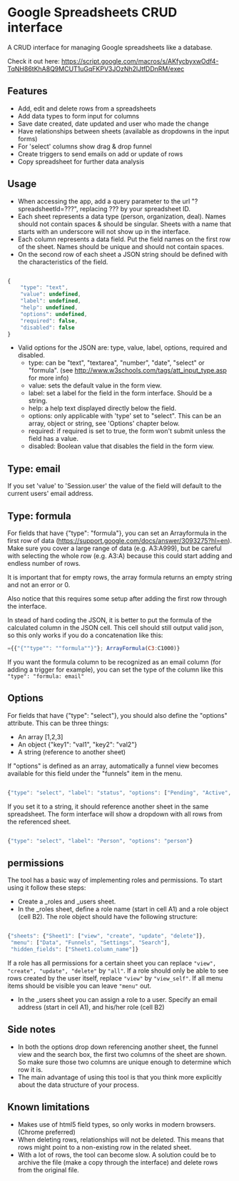 # Google Spreadsheets CRUD interface
A CRUD interface for managing Google spreadsheets like a database.

Check it out here: https://script.google.com/macros/s/AKfycbyxwOdf4-TqNH86tKhA8Q9MCUT1uGqFKPV3JOzNh2lJtfDDnRM/exec

## Features

 * Add, edit and delete rows from a spreadsheets
 * Add data types to form input for columns
 * Save date created, date updated and user who made the change
 * Have relationships between sheets (available as dropdowns in the input forms)
 * For 'select' columns show drag & drop funnel
 * Create triggers to send emails on add or update of rows
 * Copy spreadsheet for further data analysis

## Usage

 * When accessing the app, add a query parameter to the url "?spreadsheetId=???", replacing ??? by your spreadsheet ID.
 * Each sheet represents a data type (person, organization, deal). Names should not contain spaces & should be singular. Sheets with a name that starts with an underscore will not show up in the interface.
 * Each column represents a data field. Put the field names on the first row of the sheet. Names should be unique and should not contain spaces.
 * On the second row of each sheet a JSON string should be defined with the characteristics of the field.

```js

{
    "type": "text",
    "value": undefined,
    "label": undefined,
    "help": undefined,
    "options": undefined,
    "required": false,
    "disabled": false
}

```

 * Valid options for the JSON are: type, value, label, options, required and disabled.
     * type: can be "text", "textarea", "number", "date", "select" or "formula". (see http://www.w3schools.com/tags/att_input_type.asp for more info)
     * value: sets the default value in the form view.
     * label: set a label for the field in the form interface. Should be a string.
     * help: a help text displayed directly below the field.
     * options: only applicable with 'type' set to "select". This can be an array, object or string, see 'Options' chapter below.
     * required: if required is set to true, the form won't submit unless the field has a value.
     * disabled: Boolean value that disables the field in the form view.


## Type: email
If you set 'value' to 'Session.user' the value of the field will default to the current users' email address.

## Type: formula

For fields that have {"type": "formula"}, you can set an Arrayformula in the first row of data (https://support.google.com/docs/answer/3093275?hl=en). Make sure you cover a large range of data (e.g. A3:A999), but be careful with selecting the whole row (e.g. A3:A) because this could start adding and endless number of rows.

It is important that for empty rows, the array formula returns an empty string and not an error or 0.

Also notice that this requires some setup after adding the first row through the interface.

In stead of hard coding the JSON, it is better to put the formula of the calculated column in the JSON cell. This cell should still output valid json, so this only works if you do a concatenation like this:

```js
={{"{""type"": ""formula""}"}; ArrayFormula(C3:C1000)}
```

If you want the formula column to be recognized as an email column (for adding a trigger for example), you can set the type of the column like this `"type": "formula: email"`

## Options

For fields that have {"type": "select"}, you should also define the "options" attribute. This can be three things:

 * An array [1,2,3]
 * An object {"key1": "val1", "key2": "val2"}
 * A string (reference to another sheet)

If "options" is defined as an array, automatically a funnel view becomes available for this field under the "funnels" item in the menu.

```js

{"type": "select", "label": "status", "options": ["Pending", "Active", "Canceled"]}

```

If you set it to a string, it should reference another sheet in the same spreadsheet. The form interface will show a dropdown with all rows from the referenced sheet.

```js

{"type": "select", "label": "Person", "options": "person"}

```

## permissions

The tool has a basic way of implementing roles and permissions. To start using it follow these steps:

 * Create a _roles and _users sheet.
 * In the _roles sheet, define a role name (start in cell A1) and a role object (cell B2). The role object should have the following structure:

 ```js

 {"sheets": {"Sheet1": ["view", "create", "update", "delete"]},
  "menu": ["Data", "Funnels", "Settings", "Search"],
  "hidden_fields": ["Sheet1.column_name"]}

 ```
 If a role has all permissions for a certain sheet you can replace `"view", "create", "update", "delete"` by `"all"`. If a role should only be able to see rows created by the user itself, replace `"view"` by `"view_self"`. If all menu items should be visible you can leave `"menu"` out.

 * In the _users sheet you can assign a role to a user. Specify an email address (start in cell A1), and his/her role (cell B2)


## Side notes

 * In both the options drop down referencing another sheet, the funnel view and the search box, the first two columns of the sheet are shown. So make sure those two columns are unique enough to determine which row it is.
 * The main advantage of using this tool is that you think more explicitly about the data structure of your process.

## Known limitations

 * Makes use of html5 field types, so only works in modern browsers. (Chrome preferred)
 * When deleting rows, relationships will not be deleted. This means that rows might point to a non-existing row in the related sheet.
 * With a lot of rows, the tool can become slow. A solution could be to archive the file (make a copy through the interface) and delete rows from the original file.
